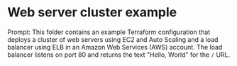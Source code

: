 # Web server cluster example

Prompt: This folder contains an example Terraform configuration that deploys a cluster of web servers using EC2 and Auto Scaling and a load balancer using ELB in an Amazon Web Services (AWS) account. The load balancer listens on port 80 and returns the text "Hello, World" for the `/` URL.

